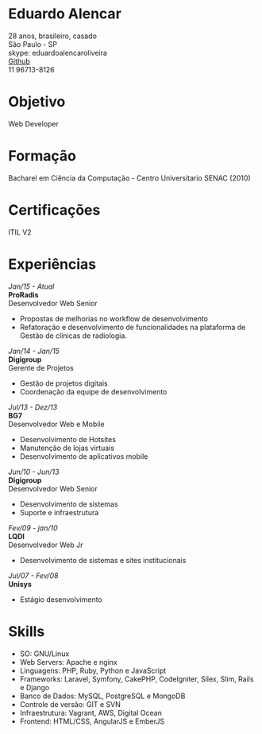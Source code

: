 # Eduardo Alencar
28 anos, brasileiro, casado  
São Paulo - SP  
skype: eduardoalencaroliveira    
[Github](http://github.com/edueo)    
11 96713-8126     

# Objetivo
Web Developer

# Formação 
Bacharel em Ciência da Computação - Centro Universitario SENAC (2010)

# Certificações
ITIL V2

# Experiências

*Jan/15 - Atual*  
**ProRadis**  
Desenvolvedor Web Senior  
* Propostas de melhorias no workflow de desenvolvimento
* Refatoração e desenvolvimento de funcionalidades na plataforma de Gestão de clinicas de radiologia.

*Jan/14 - Jan/15*  
**Digigroup**  
Gerente de Projetos
* Gestão de projetos digitais
* Coordenação da equipe de desenvolvimento

*Jul/13 - Dez/13*  
**BG7**  
Desenvolvedor Web e Mobile
* Desenvolvimento de Hotsites
* Manutenção de lojas virtuais
* Desenvolvimento de aplicativos mobile

*Jun/10 - Jun/13*  
**Digigroup**  
Desenvolvedor Web Senior
* Desenvolvimento de sistemas
* Suporte e infraestrutura

*Fev/09 - jan/10*  
**LQDI**  
Desenvolvedor Web Jr
* Desenvolvimento de sistemas e sites institucionais

*Jul/07 - Fev/08*  
**Unisys**    
* Estágio desenvolvimento  

# Skills

* SO: GNU/Linux
* Web Servers: Apache e nginx
* Linguagens: PHP, Ruby, Python e JavaScript
* Frameworks: Laravel, Symfony, CakePHP, CodeIgniter, Silex, Slim, Rails e Django
* Banco de Dados: MySQL, PostgreSQL e MongoDB
* Controle de versão: GIT e SVN
* Infraestrutura: Vagrant, AWS, Digital Ocean
* Frontend: HTML/CSS, AngularJS e EmberJS


